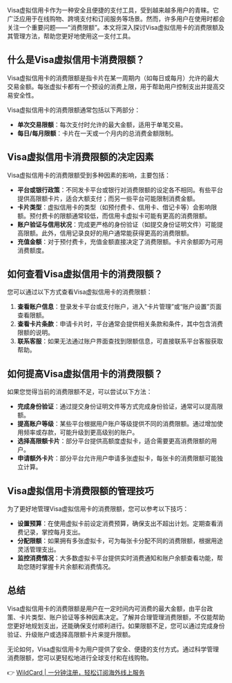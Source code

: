 Visa虚拟信用卡作为一种安全且便捷的支付工具，受到越来越多用户的青睐。它广泛应用于在线购物、跨境支付和订阅服务等场景。然而，许多用户在使用时都会关注一个重要问题——“消费限额”。本文将深入探讨Visa虚拟信用卡的消费限额及其管理方法，帮助您更好地使用这一支付工具。

## 什么是Visa虚拟信用卡消费限额？

Visa虚拟信用卡的消费限额是指卡片在某一周期内（如每日或每月）允许的最大交易金额。每张虚拟卡都有一个预设的消费上限，用于帮助用户控制支出并提高交易安全性。

Visa虚拟信用卡的消费限额通常包括以下两部分：

- **单次交易限额**：每次支付时允许的最大金额，适用于单笔交易。
- **每日/每月限额**：卡片在一天或一个月内的总消费金额限制。

## Visa虚拟信用卡消费限额的决定因素

Visa虚拟信用卡的消费限额受到多种因素的影响，主要包括：

- **平台或银行政策**：不同发卡平台或银行对消费限额的设定各不相同。有些平台提供高限额卡片，适合大额支付；而另一些平台可能限制消费金额。
- **卡片类型**：虚拟信用卡的类型（如预付费卡、信用卡、借记卡等）会影响限额。预付费卡的限额通常较低，而信用卡虚拟卡可能有更高的消费限额。
- **账户验证与信用状况**：完成更严格的身份验证（如提交身份证明文件）可能提高限额。此外，信用记录良好的用户通常能获得更高的消费限额。
- **充值金额**：对于预付费卡，充值金额直接决定了消费限额。卡片余额即为可用消费额度。

## 如何查看Visa虚拟信用卡的消费限额？

您可以通过以下方式查看Visa虚拟信用卡的消费限额：

1. **查看账户信息**：登录发卡平台或支付账户，进入“卡片管理”或“账户设置”页面查看限额。
2. **查看卡片条款**：申请卡片时，平台通常会提供相关条款和条件，其中包含消费限额的说明。
3. **联系客服**：如果无法通过账户界面查找到限额信息，可直接联系平台客服获取帮助。

## 如何提高Visa虚拟信用卡的消费限额？

如果您觉得当前的消费限额不足，可以尝试以下方法：

- **完成身份验证**：通过提交身份证明文件等方式完成身份验证，通常可以提高限额。
- **提高账户等级**：某些平台根据用户账户等级提供不同的消费限额。通过增加使用频率或存款，可能升级到更高级别的账户。
- **选择高限额卡片**：部分平台提供高额度虚拟卡，适合需要更高消费限额的用户。
- **申请额外卡片**：部分平台允许用户申请多张虚拟卡，每张卡的消费限额可能独立计算。

## Visa虚拟信用卡消费限额的管理技巧

为了更好地管理Visa虚拟信用卡的消费限额，您可以参考以下技巧：

- **设置预算**：在使用虚拟卡前设定消费预算，确保支出不超出计划。定期查看消费记录，掌控每月支出。
- **分配限额**：如果拥有多张虚拟卡，可为每张卡分配不同的消费限额，根据用途灵活管理支出。
- **监控消费情况**：大多数虚拟卡平台提供实时消费通知和账户余额查看功能，帮助您随时掌握卡片余额和消费情况。

## 总结

Visa虚拟信用卡的消费限额是用户在一定时间内可消费的最大金额，由平台政策、卡片类型、账户验证等多种因素决定。了解并合理管理消费限额，不仅能帮助您更好地规划支出，还能确保支付顺利进行。如果限额不足，您可以通过完成身份验证、升级账户或选择高限额卡片来提升限额。

无论如何，Visa虚拟信用卡为用户提供了安全、便捷的支付方式。通过科学管理消费限额，您可以更轻松地进行全球支付和在线购物。

👉 [WildCard | 一分钟注册，轻松订阅海外线上服务](https://bit.ly/bewildcard)
